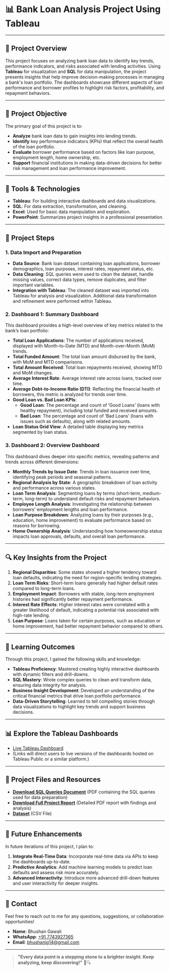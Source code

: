 
# 📊 Bank Loan Analysis Project Using Tableau

---

## 📝 Project Overview

This project focuses on analyzing bank loan data to identify key trends, performance indicators, and risks associated with lending activities. Using **Tableau** for visualization and **SQL** for data manipulation, the project presents insights that help improve decision-making processes in managing a bank's loan portfolio. The dashboards showcase different aspects of loan performance and borrower profiles to highlight risk factors, profitability, and repayment behaviors.

---

## 🎯 Project Objective

The primary goal of this project is to:
- **Analyze** bank loan data to gain insights into lending trends.
- **Identify** key performance indicators (KPIs) that reflect the overall health of the loan portfolio.
- **Evaluate** borrower performance based on factors like loan purpose, employment length, home ownership, etc.
- **Support** financial institutions in making data-driven decisions for better risk management and loan performance improvement.

---

## 📂 Tools & Technologies

- **Tableau**: For building interactive dashboards and data visualizations.
- **SQL**: For data extraction, transformation, and cleaning.
- **Excel**: Used for basic data manipulation and exploration.
- **PowerPoint**: Summarizes project insights in a professional presentation.

---

## 🔧 Project Steps

### 1. Data Import and Preparation
- **Data Source**: Bank loan dataset containing loan applications, borrower demographics, loan purposes, interest rates, repayment status, etc.
- **Data Cleaning**: SQL queries were used to clean the dataset, handle missing values, correct data types, remove duplicates, and filter important variables.
- **Integration with Tableau**: The cleaned dataset was imported into Tableau for analysis and visualization. Additional data transformation and refinement were performed within Tableau.

### 2. Dashboard 1: Summary Dashboard
This dashboard provides a high-level overview of key metrics related to the bank’s loan portfolio:
- **Total Loan Applications**: The number of applications received, displayed with Month-to-Date (MTD) and Month-over-Month (MoM) trends.
- **Total Funded Amount**: The total loan amount disbursed by the bank, with MoM and MTD comparisons.
- **Total Amount Received**: Total loan repayments received, showing MTD and MoM changes.
- **Average Interest Rate**: Average interest rate across loans, tracked over time.
- **Average Debt-to-Income Ratio (DTI)**: Reflecting the financial health of borrowers, this metric is analyzed for trends over time.
- **Good Loan vs. Bad Loan KPIs**:
    - **Good Loan**: The percentage and count of ‘Good Loans’ (loans with healthy repayment), including total funded and received amounts.
    - **Bad Loan**: The percentage and count of ‘Bad Loans’ (loans with issues such as defaults), along with related amounts.
- **Loan Status Grid View**: A detailed table displaying key metrics segmented by loan status.

### 3. Dashboard 2: Overview Dashboard
This dashboard dives deeper into specific metrics, revealing patterns and trends across different dimensions:
- **Monthly Trends by Issue Date**: Trends in loan issuance over time, identifying peak periods and seasonal patterns.
- **Regional Analysis by State**: A geographic breakdown of loan activity and performance across various states.
- **Loan Term Analysis**: Segmenting loans by terms (short-term, medium-term, long-term) to understand default risks and repayment behaviors.
- **Employee Length Analysis**: Investigating the relationship between borrowers' employment lengths and loan performance.
- **Loan Purpose Breakdown**: Analyzing loans by their purposes (e.g., education, home improvement) to evaluate performance based on reasons for borrowing.
- **Home Ownership Analysis**: Understanding how homeownership status impacts loan approvals, defaults, and overall loan performance.


---

## 🔍 Key Insights from the Project

1. **Regional Disparities**: Some states showed a higher tendency toward loan defaults, indicating the need for region-specific lending strategies.
2. **Loan Term Risks**: Short-term loans generally had higher default rates compared to long-term loans.
3. **Employment Impact**: Borrowers with stable, long-term employment histories had significantly better repayment performance.
4. **Interest Rate Effects**: Higher interest rates were correlated with a greater likelihood of default, indicating a potential risk associated with high-rate lending.
5. **Loan Purpose**: Loans taken for certain purposes, such as education or home improvement, had better repayment behavior compared to others.

---

## 🧠 Learning Outcomes

Through this project, I gained the following skills and knowledge:
- **Tableau Proficiency**: Mastered creating highly interactive dashboards with dynamic filters and drill-downs.
- **SQL Mastery**: Wrote complex queries to clean and transform data, ensuring data integrity for analysis.
- **Business Insight Development**: Developed an understanding of the critical financial metrics that drive loan portfolio performance.
- **Data-Driven Storytelling**: Learned to tell compelling stories through data visualizations to highlight key trends and support business decisions.

---

## 📊 Explore the Tableau Dashboards

- [Live Tableau Dashboard](https://public.tableau.com/shared/GGBZ3YTPG?:display_count=n&:origin=viz_share_link)
- (Links will direct users to live versions of the dashboards hosted on Tableau Public or a similar platform.)

---

## 📄 Project Files and Resources

- **[Download SQL Queries Document](https://github.com/Bhushan148/Finance-Domain-Bank-Loan-Report-Tableau/blob/main/Project%20SQL%20Queries.pdf)** (PDF containing the SQL queries used for data preparation)
- **[Download Full Project Report](https://github.com/Bhushan148/Finance-Domain-Bank-Loan-Report-Tableau/blob/main/Tableau%20Finannce%20Dashboard.pdf)** (Detailed PDF report with findings and analysis)
- **[Dataset](https://github.com/Bhushan148/Finance-Domain-Bank-Loan-Report-Tableau/blob/main/Other%20Resources/financial_loan.csv)** (CSV File)

---

## 🌟 Future Enhancements

In future iterations of this project, I plan to:
1. **Integrate Real-Time Data**: Incorporate real-time data via APIs to keep the dashboards up-to-date.
2. **Predictive Analytics**: Add machine learning models to predict loan defaults and assess risk more accurately.
3. **Advanced Interactivity**: Introduce more advanced drill-down features and user interactivity for deeper insights.

---

## 📧 Contact

Feel free to reach out to me for any questions, suggestions, or collaboration opportunities!

- **Name**: Bhushan Gawali
- **WhatsApp**: [+91 7743927365](http://Wa.me/+917743927365)
- **Email**: [bhushanjg14@gmail.com](bhushanjg14@gmail.com)

---

> **"Every data point is a stepping stone to a brighter insight. Keep analyzing, keep discovering!"** 🌟🔍

